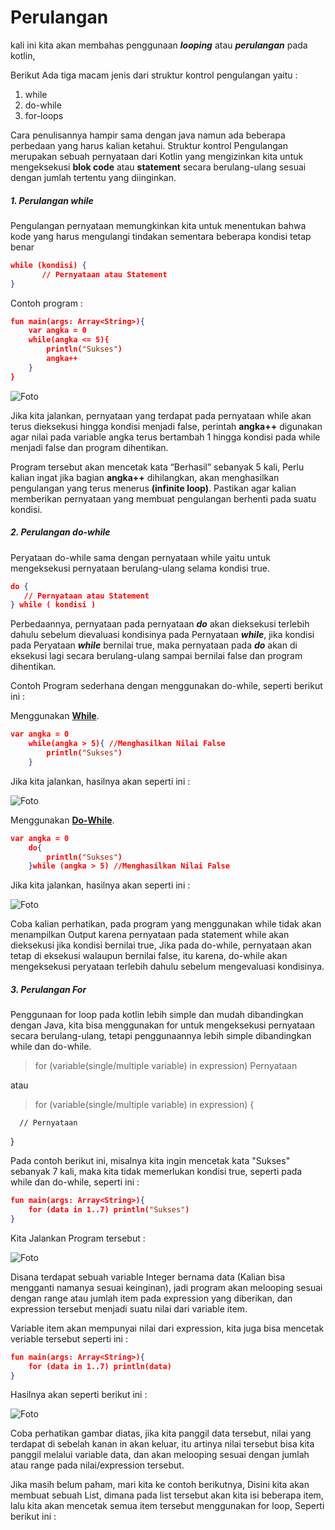 # Perulangan

kali ini kita akan membahas penggunaan **_looping_** atau **_perulangan_** pada kotlin,

<p>Berikut Ada tiga macam jenis dari struktur kontrol pengulangan yaitu :</p>

1. while
2. do-while
3. for-loops

Cara penulisannya hampir sama dengan java namun ada beberapa perbedaan yang harus kalian ketahui. Struktur kontrol Pengulangan merupakan sebuah pernyataan dari Kotlin yang mengizinkan kita untuk mengeksekusi **blok code** atau **statement** secara berulang-ulang sesuai dengan jumlah tertentu yang diinginkan.

##### 1. Perulangan while

Pengulangan pernyataan memungkinkan kita untuk menentukan bahwa kode yang harus mengulangi tindakan sementara beberapa kondisi tetap benar

```json
while (kondisi) {
       // Pernyataan atau Statement
}
```

<p>Contoh program :</p>

```json
fun main(args: Array<String>){
    var angka = 0
    while(angka <= 5){
        println("Sukses")
        angka++
    }
}
```

![Foto](https://4.bp.blogspot.com/-pTkMSw6J8dI/WUUIDg--6VI/AAAAAAAAB4Q/XkWFW-G6rOM3lPFsXdV3d_q38OpMbMd8QCLcBGAs/s1600/Kotlin-Looping-Example1-min.jpg)

Jika kita jalankan, pernyataan yang terdapat pada pernyataan while akan terus dieksekusi hingga kondisi menjadi false, perintah **angka++** digunakan agar nilai pada variable angka terus bertambah 1 hingga kondisi pada while menjadi false dan program dihentikan.

Program tersebut akan mencetak kata “Berhasil” sebanyak 5 kali, Perlu kalian ingat jika bagian **angka++** dihilangkan, akan menghasilkan pengulangan yang terus menerus **(infinite loop)**. Pastikan agar kalian memberikan pernyataan yang membuat pengulangan berhenti pada suatu kondisi.

##### 2. Perulangan do-while

Peryataan do-while sama dengan pernyataan while yaitu untuk mengeksekusi pernyataan berulang-ulang selama kondisi true.

```json
do {
   // Pernyataan atau Statement
} while ( kondisi )
```

Perbedaannya, pernyataan pada pernyataan **_do_** akan dieksekusi terlebih dahulu sebelum dievaluasi kondisinya pada Pernyataan **_while_**, jika kondisi pada Peryataan **_while_** bernilai true, maka pernyataan pada **_do_** akan di eksekusi lagi secara berulang-ulang sampai bernilai false dan program dihentikan.

<p>Contoh Program sederhana dengan menggunakan do-while, seperti berikut ini : </p>

Menggunakan **[While](https://while.org)**.

```json
var angka = 0
    while(angka > 5){ //Menghasilkan Nilai False
        println("Sukses")
    }
```

<p>Jika kita jalankan, hasilnya akan seperti ini :</p>

![Foto](https://4.bp.blogspot.com/-LLnVnyvq3Z4/WUUqINF8aeI/AAAAAAAAB4k/RFHvvZgxzEEK-9O_0sUUvTW_Mqym4LYtACLcBGAs/s1600/Kotlin-Looping-Example3-min.jpg)

Menggunakan **[Do-While](https://do-while.org)**.

```json
var angka = 0
    do{
        println("Sukses")
    }while (angka > 5) //Menghasilkan Nilai False
```

<p>Jika kita jalankan, hasilnya akan seperti ini :</p>

![Foto](https://4.bp.blogspot.com/-oO1nMUuzEm8/WUUqChC0agI/AAAAAAAAB4g/r8VYOn6rxnYO0HawlfndMlSjakeDANGlACEwYBhgL/s1600/Kotlin-Looping-Example2-min.jpg)

Coba kalian perhatikan, pada program yang menggunakan while tidak akan menampilkan Output karena pernyataan pada statement while akan dieksekusi jika kondisi bernilai true, Jika pada do-while, pernyataan akan tetap di eksekusi walaupun bernilai false, itu karena, do-while akan mengeksekusi peryataan terlebih dahulu sebelum mengevaluasi kondisinya.

##### 3. Perulangan For

Penggunaan for loop pada kotlin lebih simple dan mudah dibandingkan dengan Java, kita bisa menggunakan for untuk mengeksekusi pernyataan secara berulang-ulang, tetapi penggunaannya lebih simple dibandingkan while dan do-while.

> for (variable(single/multiple variable) in expression) Pernyataan

atau

> for (variable(single/multiple variable) in expression) {

      // Pernyataan

}

Pada contoh berikut ini, misalnya kita ingin mencetak kata "Sukses" sebanyak 7 kali, maka kita tidak memerlukan kondisi true, seperti pada while dan do-while, seperti ini :

```json
fun main(args: Array<String>){
    for (data in 1..7) println("Sukses")
}
```

<p> Kita Jalankan Program tersebut : </p>

![Foto](https://3.bp.blogspot.com/-naLowm54Aqc/WUWerM_8-oI/AAAAAAAAB44/HzT9NXOJNccQxk5d9GX3UbAKFyAz3WsmACLcBGAs/s1600/Kotlin-Looping-Example4-min.jpg)

Disana terdapat sebuah variable Integer bernama data (Kalian bisa mengganti namanya sesuai keinginan), jadi program akan melooping sesuai dengan range atau jumlah item pada expression yang diberikan, dan expression tersebut menjadi suatu nilai dari variable item.

<p> Variable item akan mempunyai nilai dari expression, kita juga bisa mencetak veriable tersebut seperti ini : </p>

```json
fun main(args: Array<String>){
    for (data in 1..7) println(data)
}
```

<p> Hasilnya akan seperti berikut ini : </p>

![Foto](https://1.bp.blogspot.com/-DTb0dDZ3Wk4/WUWezQ28uPI/AAAAAAAAB48/srofjPVrJB41D6rJOzmPa-s9bSc4u_GagCLcBGAs/s1600/Kotlin-Looping-Example5-min.jpg)

Coba perhatikan gambar diatas, jika kita panggil data tersebut, nilai yang terdapat di sebelah kanan in akan keluar, itu artinya nilai tersebut bisa kita panggil melalui variable data, dan akan melooping sesuai dengan jumlah atau range pada nilai/expression tersebut.

</p> Jika masih belum paham, mari kita ke contoh berikutnya, Disini kita akan membuat sebuah List, dimana pada list tersebut akan kita isi beberapa item, lalu kita akan mencetak semua item tersebut menggunakan for loop, Seperti berikut ini : </p>
